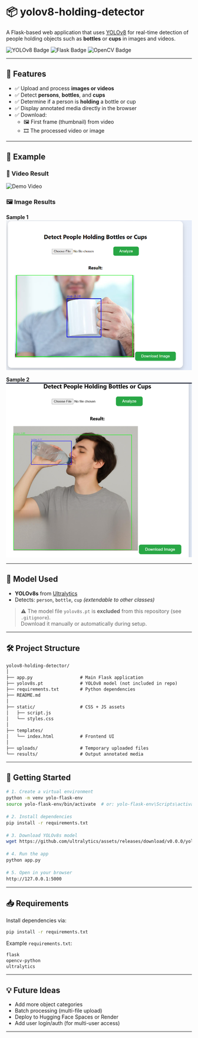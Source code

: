
# 📦 yolov8-holding-detector

A Flask-based web application that uses [YOLOv8](https://github.com/ultralytics/ultralytics) for real-time detection of people holding objects such as **bottles** or **cups** in images and videos.

![YOLOv8 Badge](https://img.shields.io/badge/YOLOv8-Ultralytics-brightgreen)
![Flask Badge](https://img.shields.io/badge/Flask-Web%20App-blue)
![OpenCV Badge](https://img.shields.io/badge/OpenCV-Detection-orange)

---

## 🚀 Features

- ✅ Upload and process **images or videos**
- ✅ Detect **persons**, **bottles**, and **cups**
- ✅ Determine if a person is **holding** a bottle or cup
- ✅ Display annotated media directly in the browser
- ✅ Download:
  - 🖼 First frame (thumbnail) from video
  - 🎞 The processed video or image

---

## 📸 Example

### 🎥 Video Result

![Demo Video](https://github.com/Geo-y20/yolov8-holding-detector/blob/main/video%20test.gif?raw=true)



### 🖼 Image Results

**Sample 1**  
![Sample 1](https://github.com/Geo-y20/yolov8-holding-detector/blob/main/sample1.png?raw=true)

**Sample 2**  
![Sample 2](https://github.com/Geo-y20/yolov8-holding-detector/blob/main/sample%202.png?raw=true)

---

## 🧠 Model Used

- **YOLOv8s** from [Ultralytics](https://github.com/ultralytics/ultralytics)
- Detects: `person`, `bottle`, `cup` *(extendable to other classes)*

> ⚠️ The model file `yolov8s.pt` is **excluded** from this repository (see `.gitignore`).  
> Download it manually or automatically during setup.

---

## 🛠 Project Structure

```
yolov8-holding-detector/
│
├── app.py                  # Main Flask application
├── yolov8s.pt              # YOLOv8 model (not included in repo)
├── requirements.txt        # Python dependencies
├── README.md
│
├── static/                 # CSS + JS assets
│   ├── script.js
│   └── styles.css
│
├── templates/
│   └── index.html          # Frontend UI
│
├── uploads/                # Temporary uploaded files
└── results/                # Output annotated media
```

---

## 🧪 Getting Started

```bash
# 1. Create a virtual environment
python -m venv yolo-flask-env
source yolo-flask-env/bin/activate  # or: yolo-flask-env\Scripts\activate

# 2. Install dependencies
pip install -r requirements.txt

# 3. Download YOLOv8s model
wget https://github.com/ultralytics/assets/releases/download/v0.0.0/yolov8s.pt

# 4. Run the app
python app.py

# 5. Open in your browser
http://127.0.0.1:5000
```

---

## 📥 Requirements

Install dependencies via:

```bash
pip install -r requirements.txt
```

Example `requirements.txt`:

```
flask
opencv-python
ultralytics
```

---

## 💡 Future Ideas

- Add more object categories
- Batch processing (multi-file upload)
- Deploy to Hugging Face Spaces or Render
- Add user login/auth (for multi-user access)

---
